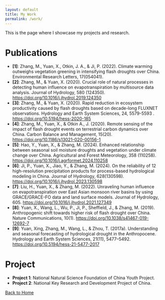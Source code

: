 ```yaml
---
layout: default
title: My Work
permalink: /work/
---
```

This is the page where I showcase my projects and research.

# Publications
- **[1]**: Zhang, M., Yuan, X., Otkin, J. A., & Ji, P. (2022). Climate warming outweighs vegetation greening in intensifying flash droughts over China. Environmental Research Letters, 17(054041).
- **[2]**: Zhang, M., & Yuan, X. (2020). Crucial role of natural processes in detecting human influence on evapotranspiration by multisource data analysis. Journal of Hydrology, 580 (124350). https://doi.org/10.1016/j.jhydrol.2019.124350
- **[3]**: Zhang, M., & Yuan, X. (2020). Rapid reduction in ecosystem productivity caused by flash droughts based on decade-long FLUXNET observations. Hydrology and Earth System Sciences, 24, ‏ 5579-5593. https://doi.org/10.5194/hess-2020-185
- **[4]**: Zhang, M., Yuan, X., & Otkin A., J. (2020). Remote sensing of the impact of flash drought events on terrestrial carbon dynamics over China. Carbon Balance and Management, 15(20). https://doi.org/10.1186/s13021-020-00156-1
- **[5]**: Hao, Y., Yuan, X., & Zhang, M. (2024). Enhanced relationship between seasonal soil moisture droughts and vegetation under climate change over China. Agricultural and Forest Meteorology, 358 (110258). https://doi.org/10.1016/j.agrformet.2024.110258 
- **[6]**: Ji, P., Yuan, X., Jiao, Y., & Zhang, M. (2024). On the reliability of 12 high-resolution precipitation products for process-based hydrological modeling in China. Journal of Hydrology, 628(130598). https://doi.org/10.1016/j.jhydrol.2023.130598
- **[7]**: Liu, H., Yuan, X., & Zhang, M. (2022). Unraveling human influence on evapotranspiration over East Asian monsoon river basins by using GRACE/GRACE-FO data and land surface models. Journal of Hydrology, 605. https://doi.org/10.1016/j.jhydrol.2021.127349
- **[8]**: Yuan, X., Wang, L., Wu, P., Ji, P., Sheffield, J., & Zhang, M. (2019). Anthropogenic shift towards higher risk of flash drought over China. Nature Communications, 10(1). https://doi.org/10.1038/s41467-019-12692-7
- **[9]**: Yuan, Xing, Zhang, M., Wang, L., & Zhou, T. (2017a). Understanding and seasonal forecasting of hydrological drought in the Anthropocene. Hydrology and Earth System Sciences, 21(11), 5477–5492. https://doi.org/10.5194/hess-21-5477-2017

# Project

- **Project 1**: National Natural Science Foundation of China Youth Project.
- **Project 2**: National Key Research and Development Project of China.


[Back to Home](https://miaozhang2025.github.io/)
